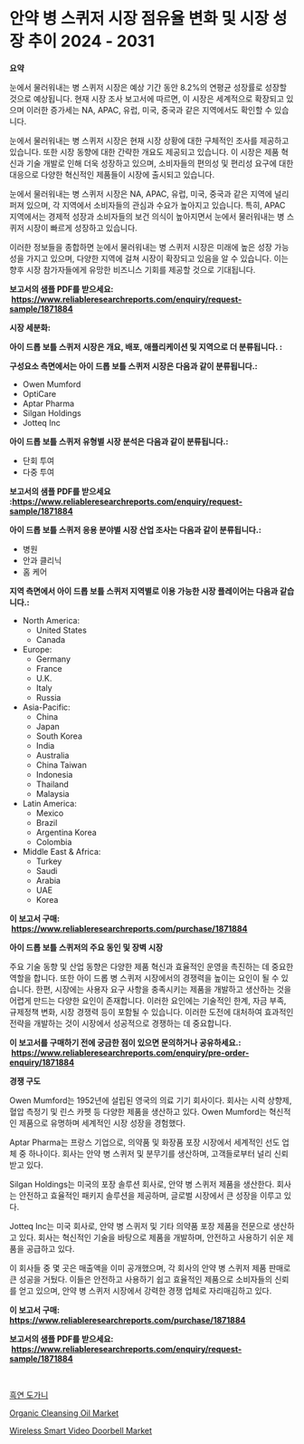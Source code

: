 <p><h1>안약 병 스퀴저 시장 점유율 변화 및 시장 성장 추이 2024 - 2031</h1></p><p><strong>요약</strong></p>
<p><p>눈에서 물러워내는 병 스퀴저 시장은 예상 기간 동안 8.2%의 연평균 성장률로 성장할 것으로 예상됩니다. 현재 시장 조사 보고서에 따르면, 이 시장은 세계적으로 확장되고 있으며 이러한 증가세는 NA, APAC, 유럽, 미국, 중국과 같은 지역에서도 확인할 수 있습니다.</p><p>눈에서 물러워내는 병 스퀴저 시장은 현재 시장 상황에 대한 구체적인 조사를 제공하고 있습니다. 또한 시장 동향에 대한 간략한 개요도 제공되고 있습니다. 이 시장은 제품 혁신과 기술 개발로 인해 더욱 성장하고 있으며, 소비자들의 편의성 및 편리성 요구에 대한 대응으로 다양한 혁신적인 제품들이 시장에 출시되고 있습니다.</p><p>눈에서 물러워내는 병 스퀴저 시장은 NA, APAC, 유럽, 미국, 중국과 같은 지역에 널리 퍼져 있으며, 각 지역에서 소비자들의 관심과 수요가 높아지고 있습니다. 특히, APAC 지역에서는 경제적 성장과 소비자들의 보건 의식이 높아지면서 눈에서 물러워내는 병 스퀴저 시장이 빠르게 성장하고 있습니다.</p><p>이러한 정보들을 종합하면 눈에서 물러워내는 병 스퀴저 시장은 미래에 높은 성장 가능성을 가지고 있으며, 다양한 지역에 걸쳐 시장이 확장되고 있음을 알 수 있습니다. 이는 향후 시장 참가자들에게 유망한 비즈니스 기회를 제공할 것으로 기대됩니다.</p></p>
<p><strong>보고서의 샘플 PDF를 받으세요: &nbsp;<a href="https://www.reliableresearchreports.com/enquiry/request-sample/1871884">https://www.reliableresearchreports.com/enquiry/request-sample/1871884</a></strong></p>
<p><strong>시장 세분화:</strong></p>
<p><strong> 아이 드롭 보틀 스퀴저 시장은 개요, 배포, 애플리케이션 및 지역으로 더 분류됩니다. :</strong></p>
<p><strong>구성요소 측면에서는 아이 드롭 보틀 스퀴저 시장은 다음과 같이 분류됩니다.:</strong></p>
<p><ul><li>Owen Mumford</li><li>OptiCare</li><li>Aptar Pharma</li><li>Silgan Holdings</li><li>Jotteq Inc</li></ul></p>
<p><strong> 아이 드롭 보틀 스퀴저 유형별 시장 분석은 다음과 같이 분류됩니다.:</strong></p>
<p><ul><li>단회 투여</li><li>다중 투여</li></ul></p>
<p><strong>보고서의 샘플 PDF를 받으세요 :<a href="https://www.reliableresearchreports.com/enquiry/request-sample/1871884">https://www.reliableresearchreports.com/enquiry/request-sample/1871884</a></strong></p>
<p><strong> 아이 드롭 보틀 스퀴저 응용 분야별 시장 산업 조사는 다음과 같이 분류됩니다.:</strong></p>
<p><ul><li>병원</li><li>안과 클리닉</li><li>홈 케어</li></ul></p>
<p><strong>지역 측면에서 아이 드롭 보틀 스퀴저 지역별로 이용 가능한 시장 플레이어는 다음과 같습니다.:</strong></p>
<p><ul>
    <li>
        North America:
        <ul>
            <li>United States</li>
            <li>Canada</li>
        </ul>
    </li>
    <li>
        Europe:
        <ul>
            <li>Germany</li>
            <li>France</li>
            <li>U.K.</li>
            <li>Italy</li>
            <li>Russia</li>
        </ul>
    </li>
    <li>
        Asia-Pacific:
        <ul>
            <li>China</li>
            <li>Japan</li>
            <li>South Korea</li>
            <li>India</li>
            <li>Australia</li>
            <li>China Taiwan</li>
            <li>Indonesia</li>
            <li>Thailand</li>
            <li>Malaysia</li>
        </ul>
    </li>
    <li>
        Latin America:
        <ul>
            <li>Mexico</li>
            <li>Brazil</li>
            <li>Argentina Korea</li>
            <li>Colombia</li>
        </ul>
    </li>
    <li>
        Middle East & Africa:
        <ul>
            <li>Turkey</li>
            <li>Saudi</li>
            <li>Arabia</li>
            <li>UAE</li>
            <li>Korea</li>
        </ul>
    </li>
    </ul></p>
<p><strong>이 보고서 구매: &nbsp;<a href="https://www.reliableresearchreports.com/purchase/1871884">https://www.reliableresearchreports.com/purchase/1871884</a></strong></p>
<p><strong>아이 드롭 보틀 스퀴저의 주요 동인 및 장벽 시장</strong></p>
<p><p>주요 기술 동향 및 산업 동향은 다양한 제품 혁신과 효율적인 운영을 촉진하는 데 중요한 역할을 합니다. 또한 아이 드롭 병 스퀴저 시장에서의 경쟁력을 높이는 요인이 될 수 있습니다. 한편, 시장에는 사용자 요구 사항을 충족시키는 제품을 개발하고 생산하는 것을 어렵게 만드는 다양한 요인이 존재합니다. 이러한 요인에는 기술적인 한계, 자금 부족, 규제정책 변화, 시장 경쟁력 등이 포함될 수 있습니다. 이러한 도전에 대처하여 효과적인 전략을 개발하는 것이 시장에서 성공적으로 경쟁하는 데 중요합니다.</p></p>
<p><strong>이 보고서를 구매하기 전에 궁금한 점이 있으면 문의하거나 공유하세요.: &nbsp;<a href="https://www.reliableresearchreports.com/enquiry/pre-order-enquiry/1871884">https://www.reliableresearchreports.com/enquiry/pre-order-enquiry/1871884</a></strong></p>
<p><strong>경쟁 구도</strong></p>
<p><p>Owen Mumford는 1952년에 설립된 영국의 의료 기기 회사이다. 회사는 시력 상향제, 혈압 측정기 및 린스 카펫 등 다양한 제품을 생산하고 있다. Owen Mumford는 혁신적인 제품으로 유명하며 세계적인 시장 성장을 경험했다.</p><p>Aptar Pharma는 프랑스 기업으로, 의약품 및 화장품 포장 시장에서 세계적인 선도 업체 중 하나이다. 회사는 안약 병 스퀴저 및 분무기를 생산하며, 고객들로부터 널리 신뢰 받고 있다.</p><p>Silgan Holdings는 미국의 포장 솔루션 회사로, 안약 병 스퀴저 제품을 생산한다. 회사는 안전하고 효율적인 패키지 솔루션을 제공하며, 글로벌 시장에서 큰 성장을 이루고 있다.</p><p>Jotteq Inc는 미국 회사로, 안약 병 스퀴저 및 기타 의약품 포장 제품을 전문으로 생산하고 있다. 회사는 혁신적인 기술을 바탕으로 제품을 개발하며, 안전하고 사용하기 쉬운 제품을 공급하고 있다.</p><p>이 회사들 중 몇 곳은 매출액을 이미 공개했으며, 각 회사의 안약 병 스퀴저 제품 판매로 큰 성공을 거뒀다. 이들은 안전하고 사용하기 쉽고 효율적인 제품으로 소비자들의 신뢰를 얻고 있으며, 안약 병 스퀴저 시장에서 강력한 경쟁 업체로 자리매김하고 있다.</p></p>
<p><strong>이 보고서 구매: &nbsp; <a href="https://www.reliableresearchreports.com/purchase/1871884">https://www.reliableresearchreports.com/purchase/1871884</a></strong></p>
<p><strong>보고서의 샘플 PDF를 받으세요: &nbsp;<a href="https://www.reliableresearchreports.com/enquiry/request-sample/1871884">https://www.reliableresearchreports.com/enquiry/request-sample/1871884</a></strong><strong></strong></p>
<p>&nbsp;</p>
<p><p><a href="https://medium.com/@jerrodhilll68/%EA%B7%B8%EB%9E%98%ED%95%8F-%ED%81%AC%EB%A3%A8%EC%8B%9C%EB%B8%94-%EC%8B%9C%EC%9E%A5%EC%9D%80-%EC%8B%9C%EC%9E%A5-%EC%A0%90%EC%9C%A0%EC%9C%A8-%EC%8B%9C%EC%9E%A5-%ED%8A%B8%EB%A0%8C%EB%93%9C-%EB%B0%8F-%EC%8B%9C%EC%9E%A5-%EC%84%B1%EC%9E%A5%EC%97%90-%EB%8C%80%ED%95%9C-%EC%A0%95%EB%B3%B4%EB%A5%BC-%EC%A0%9C%EA%B3%B5%ED%95%A9%EB%8B%88%EB%8B%A4-aa2506c156d2">흑연 도가니</a></p><p><a href="https://github.com/nancykennedykellievqfqt2/Market-Research-Report-List-1/blob/main/organic-cleansing-oil-market.md">Organic Cleansing Oil Market</a></p><p><a href="https://github.com/seekum/Market-Research-Report-List-1/blob/main/wireless-smart-video-doorbell-market.md">Wireless Smart Video Doorbell Market</a></p></p>